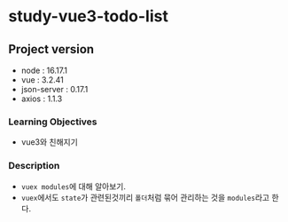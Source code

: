 # study-vue3-todo-list

## Project version

- node : 16.17.1
- vue : 3.2.41
- json-server : 0.17.1
- axios : 1.1.3

### Learning Objectives

- vue3와 친해지기

### Description

- `vuex modules`에 대해 알아보기.
- `vuex`에서도 `state`가 관련된것끼리 `폴더`처럼 묶어 관리하는 것을 `modules`라고 한다.

